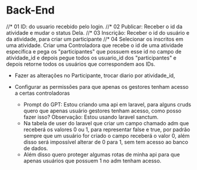 # Back-End
//* 01 ID: do usuario recebido pelo login.
//* 02 Publicar: Receber o id da atividade e mudar o status Dela.
//* 03 Inscrição: Receber o id do usuário e da atividade, para criar um participante
//* 04 Selecionar os inscritos em uma atividade. Criar uma Controladora que recebe o id de uma atividade específica e pega os "participantes" que possuem esse id no campo de atividade_id e depois pegue todos os usuario_id dos "participantes" e depois retorne todos os usuários que correspondem aos IDs.

* Fazer as alterações no Participante, trocar diario por atividade_id, 

* Configurar as permissões para que apenas os gestores tenham acesso a certas controladoras
    * Prompt do GPT: Estou criando uma api em laravel, para alguns cruds quero que apenas usuário gestores tenham acesso, como posso fazer isso? Observação: Estou usando laravel sanctum.
    * Na tabela de user do laravel que criar um campo chamado adm que receberá os valores 0 ou 1, para representar false e true, por padrão sempre que um usuário for criado o campo receberá o valor 0, além disso será impossível alterar de 0 para 1, sem tem acesso ao banco de dados.
    * Além disso quero proteger algumas rotas de minha api para que apenas usuários que possuem 1 no adm tenham acesso.